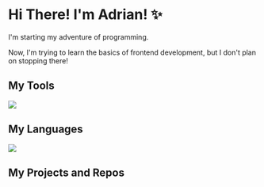<h1> Hi There! I'm Adrian! ✨ </h1>
<p> I'm starting my adventure of programming.</p>
<p> Now, I'm trying to learn the basics of frontend development, but I don't plan on stopping there! </p>

<h2> My Tools </h2>
<img src='https://skillicons.dev/icons?i=vscode,git,github' />

<h2> My Languages </h2>
<img src='https://skillicons.dev/icons?i=html,css,js' />

<h2> My Projects and Repos </h2>
